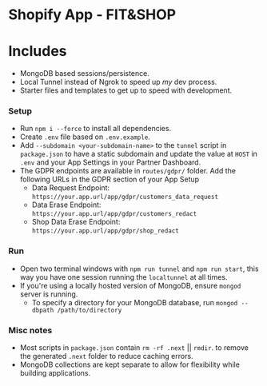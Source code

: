 # Shopify App - FIT&SHOP 

# Includes

- MongoDB based sessions/persistence.
- Local Tunnel instead of Ngrok to speed up _my_ dev process.
- Starter files and templates to get up to speed with development.

### Setup

- Run `npm i --force` to install all dependencies.
- Create `.env` file based on `.env.example`.
- Add `--subdomain <your-subdomain-name>` to the `tunnel` script in `package.json` to have a static subdomain and update the value at `HOST` in `.env` and your App Settings in your Partner Dashboard.
- The GDPR endpoints are available in `routes/gdpr/` folder. Add the following URLs in the GDPR section of your App Setup
  - Data Request Endpoint: `https://your.app.url/app/gdpr/customers_data_request`
  - Data Erase Endpoint: `https://your.app.url/app/gdpr/customers_redact`
  - Shop Data Erase Endpoint: `https://your.app.url/app/gdpr/shop_redact`

### Run

- Open two terminal windows with `npm run tunnel` and `npm run start`, this way you have one session running the `localtunnel` at all times.
- If you're using a locally hosted version of MongoDB, ensure `mongod` server is running.
  - To specify a directory for your MongoDB database, run `mongod --dbpath /path/to/directory`

### Misc notes

- Most scripts in `package.json` contain `rm -rf .next` || `rmdir`. to remove the generated `.next` folder to reduce caching errors.
- MongoDB collections are kept separate to allow for flexibility while building applications.
